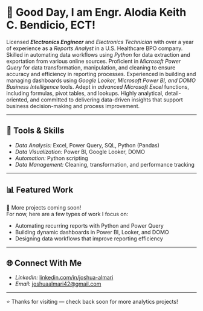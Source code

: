 # 👋 Good Day, I am Engr. Alodia Keith C. Bendicio, ECT!

Licensed ***Electronics Engineer*** and *Electronics Technician* with over a year of experience as a *Reports Analyst* in a U.S. Healthcare BPO company. Skilled in automating data workflows using *Python* for data extraction and exportation from various online sources. Proficient in *Microsoft Power Query* for data transformation, manipulation, and cleaning to ensure accuracy and efficiency in reporting processes. Experienced in building and managing dashboards using *Google Looker, Microsoft Power BI, and DOMO Business Intelligence* tools. Adept in *advanced Microsoft Excel* functions, including formulas, pivot tables, and lookups. Highly analytical, detail-oriented, and committed to delivering data-driven insights that support business decision-making and process improvement.

---

## 🧰 Tools & Skills
- *Data Analysis:* Excel, Power Query, SQL, Python (Pandas)
- *Data Visualization:* Power BI, Google Looker, DOMO
- *Automation:* Python scripting
- *Data Management:* Cleaning, transformation, and performance tracking

---

## 📊 Featured Work
🧩 More projects coming soon!  
For now, here are a few types of work I focus on:
- Automating recurring reports with Python and Power Query  
- Building dynamic dashboards in Power BI, Looker, and DOMO  
- Designing data workflows that improve reporting efficiency  

---

## 🌐 Connect With Me
- *LinkedIn:* [linkedin.com/in/joshua-almari](https://www.linkedin.com/in/joshua-almari-675731313/)
- *Email:* [joshuaalmari42@gmail.com](mailto:joshuaalmari42@gmail.com)

---

⭐ Thanks for visiting — check back soon for more analytics projects!
